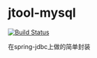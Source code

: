# jtool-mysql 
[![Build Status](https://travis-ci.org/JavaServerGroup/jtool-mysql.svg?branch=master)](https://travis-ci.org/JavaServerGroup/jtool-mysql)

在spring-jdbc上做的简单封装
